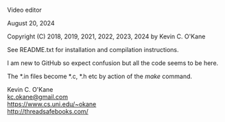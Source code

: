 Video editor

August 20, 2024

Copyright (C) 2018, 2019, 2021, 2022, 2023, 2024 by Kevin C. O'Kane

See README.txt for installation and compilation instructions. 

I am new to GitHub so expect confusion but all the code seems to be here.

The *.in files become *.c, *.h etc by action of the <i>make</i> command.

Kevin C. O'Kane <br>
kc.okane@gmail.com <br>
https://www.cs.uni.edu/~okane <br>
http://threadsafebooks.com/ <br>
